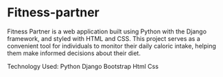 # Fitness-partner
Fitness Partner is a web application built using Python with the Django framework, and styled with
HTML and CSS. This project serves as a convenient tool for individuals to monitor their daily caloric
intake, helping them make informed decisions about their diet.

Technology Used:
Python
Django
Bootstrap
Html
Css